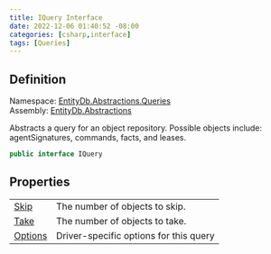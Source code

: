 ```yaml
---
title: IQuery Interface
date: 2022-12-06 01:40:52 -08:00
categories: [csharp,interface]
tags: [Queries]
---
```


## Definition
Namespace: <a href='/posts/csharp.namespace.entitydb.abstractions.queries/'>EntityDb.Abstractions.Queries</a><br />
Assembly: <a href='/posts/csharp.assembly.entitydb.abstractions/'>EntityDb.Abstractions</a><br />

Abstracts a query for an object repository. Possible objects include: agentSignatures, commands, facts, and leases.

```cs
public interface IQuery
```
## Properties
<table><tr><td><!--/posts/csharp.notimplemented.entitydb.abstractions.queries.iquery.skip/--><a href='#'>Skip</a></td><td>
The number of objects to skip.
</td></tr><tr><td><!--/posts/csharp.notimplemented.entitydb.abstractions.queries.iquery.take/--><a href='#'>Take</a></td><td>
The number of objects to take.
</td></tr><tr><td><!--/posts/csharp.notimplemented.entitydb.abstractions.queries.iquery.options/--><a href='#'>Options</a></td><td>
Driver-specific options for this query
</td></tr></table>
